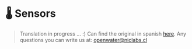 # 🌡 Sensors

> Translation in progress ... :)
> Can find the original in spanish [here](https://niclabs.cl/openwater-es/#/es/Sensores).
> Any questions you can write us at: openwater@niclabs.cl
